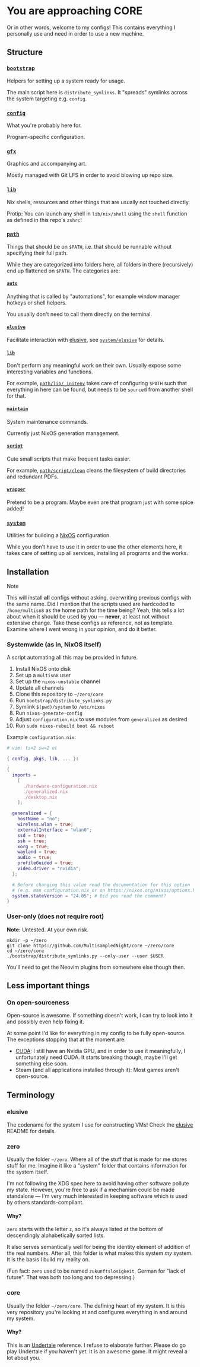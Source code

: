 # You are approaching CORE

Or in other words, welcome to my configs!
This contains everything I personally use and need
in order to use a new machine.

## Structure

### [`bootstrap`](./bootstrap)

Helpers for setting up a system ready for usage.

The main script here is `distribute_symlinks`.
It "spreads" symlinks across the system targeting e.g. `config`.

### [`config`](./config)

What you're probably here for.

Program-specific configuration.

### [`gfx`](./gfx)

Graphics and accompanying art.

Mostly managed with Git LFS in order to avoid blowing up repo size.

### [`lib`](./lib)

Nix shells, resources and other things that are usually not touched directly.

Protip: You can launch any shell in `lib/nix/shell`
using the `shell` function as defined in this repo's `zshrc`!

### [`path`](./path)

Things that should be on `$PATH`,
i.e. that should be runnable without specifying their full path.

While they are categorized into folders here,
all folders in there (recursively) end up flattened on `$PATH`.
The categories are:

#### [`auto`](./path/auto)

Anything that is called by "automations",
for example window manager hotkeys or shell helpers.

You usually don't need to call them directly on the terminal.

#### [`elusive`](./path/elusive)

Facilitate interaction with [elusive],
see [`system/elusive`](./system/elusive) for details.

#### [`lib`](./path/lib)

Don't perform any meaningful work on their own.
Usually expose some interesting variables and functions.

For example, [`path/lib/_initenv`](./path/lib/_initenv)
takes care of configuring `$PATH` such that everything
in here can be found,
but needs to be `source`d from another shell for that.

#### [`maintain`](./path/maintain)

System maintenance commands.

Currently just NixOS generation management.

#### [`script`](./path/script)

Cute small scripts that make frequent tasks easier.

For example, [`path/script/clean`](./path/script/clean)
cleans the filesystem of build directories and redundant PDFs.

#### [`wrapper`](./path/wrapper)

Pretend to be a program.
Maybe even are that program just with some spice added!

### [`system`](./system)

Utilities for building a [NixOS] configuration.

While you don't have to use it in order to use the other elements here,
it takes care of setting up all services,
installing all programs and
the works.

## Installation

> [!NOTE]
> This will install **all** configs without asking,
> overwriting previous configs with the same name.
> Did I mention that the scripts used are hardcoded to `/home/multisn8`
> as the home path for the time being?
> Yeah, this tells a lot about when it should be used by you — **never**,
> at least not without extensive change.
> Take these configs as reference, not as template.
> Examine where I went wrong in your opinion, and do it better.

### Systemwide (as in, NixOS itself)

A script automating all this may be provided in future.

1. Install NixOS onto disk
2. Set up a `multisn8` user
4. Set up the `nixos-unstable` channel
5. Update all channels
3. Clone this repository to `~/zero/core`
6. Run `bootstrap/distribute_symlinks.py`
7. Symlink `$(pwd)/system` to `/etc/nixos`
8. Run `nixos-generate-config`
9. Adjust `configuration.nix` to use modules from `generalized` as desired
10. Run `sudo nixos-rebuild boot && reboot`

Example `configuration.nix`:

```nix
# vim: ts=2 sw=2 et

{ config, pkgs, lib, ... }:

{
  imports =
    [
      ./hardware-configuration.nix
      ./generalized.nix
      ./desktop.nix
    ];

  generalized = {
    hostName = "no";
    wireless.wlan = true;
    externalInterface = "wlan0";
    ssd = true;
    ssh = true;
    xorg = true;
    wayland = true;
    audio = true;
    profileGuided = true;
    video.driver = "nvidia";
  };

  # Before changing this value read the documentation for this option
  # (e.g. man configuration.nix or on https://nixos.org/nixos/options.html).
  system.stateVersion = "24.05"; # Did you read the comment?
}
```

### User-only (does not require root)

**Note:** Untested. At your own risk.

```console
mkdir -p ~/zero
git clone https://github.com/MultisampledNight/core ~/zero/core
cd ~/zero/core
./bootstrap/distribute_symlinks.py --only-user --user $USER
```

You'll need to get the Neovim plugins from somewhere else though then.

## Less important things

### On open-sourceness

Open-source is awesome.
If something doesn't work,
I can try to look into it
and possibly even help fixing it.

At some point I'd like for everything in my config
to be fully open-source.
The exceptions stopping that at the moment are:

- [CUDA]: I still have an Nvidia GPU, and in order to use it meaningfully,
  I unfortunately need CUDA.
  It starts breaking though, maybe I'll get something else soon.
- Steam (and all applications installed through it): Most games aren't open-source.

## Terminology

### elusive

The codename for the system I use for constructing VMs!
Check the [elusive] README for details.

### zero

Usually the folder `~/zero`.
Where all of the stuff that is made for me stores stuff for me.
Imagine it like a "system" folder that contains information for the system
itself.

I'm not following the XDG spec here
to avoid having other software pollute my state.
However, you're free to ask if a mechanism could be made standalone —
I'm very much interested in keeping software
which is used by others
standards-compilant.

#### Why?

`zero` starts with the letter `z`,
so it's always listed at the bottom
of descendingly alphabetically sorted lists.

It also serves semantically well for being
the identity element of addition
of the real numbers.
After all, this folder is what makes this system *my* system.
It is the basis I build my reality on.

(Fun fact: `zero` used to be named `zukunftslosigkeit`,
German for "lack of future".
That was both too long and too depressing.)

### core

Usually the folder `~/zero/core`.
The defining heart of my system.
It is this very repository you're looking at and
configures everything in and around my system.

#### Why?

This is an [Undertale] reference.
I refuse to elaborate further.
Please do go play Undertale if you haven't yet.
It is an awesome game.
It might reveal a lot about you.


[NixOS]: https://nixos.org/
[CUDA]: https://developer.nvidia.com/cuda-zone
[elusive]: ./system/elusive
[Undertale]: https://undertale.com/
